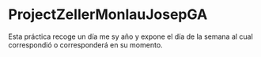 # ProjectZellerMonlauJosepGA
Esta práctica recoge un día me sy año y expone el día de la semana al cual correspondió o corresponderá en su momento.
